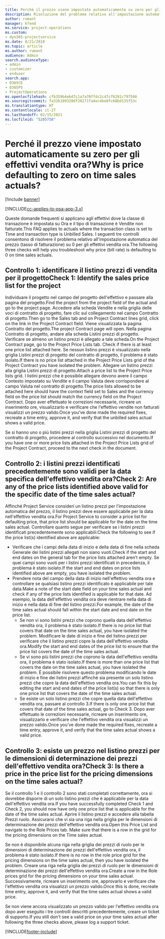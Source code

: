 ```yaml
---
title: Perché il prezzo viene impostato automaticamente su zero per gli effettivi vendita ora?
description: Risoluzione del problema relativo all'impostazione automatica su zero del prezzo per gli effettivi vendita ora.
author: rumant
manager: kfend
ms.service: project-operations
ms.custom:
- dyn365-projectservice
ms.date: 8/21/2018
ms.topic: article
ms.author: rumant
audience: Admin
search.audienceType:
- admin
- customizer
- enduser
search.app:
- D365CE
- D365PS
- ProjectOperations
ms.openlocfilehash: cfb359b4ebd7c1a7a70ffdc2c47cf6291c797566
ms.sourcegitcommit: fa32b1893286f20271fa4ec4be8fc68bd135f53c
ms.translationtype: HT
ms.contentlocale: it-IT
ms.lasthandoff: 02/15/2021
ms.locfileid: "5285758"
---
```

# <a name="why-is-price-defaulting-to-zero-on-time-sales-actuals"></a><span data-ttu-id="28a42-103">Perché il prezzo viene impostato automaticamente su zero per gli effettivi vendita ora?</span><span class="sxs-lookup"><span data-stu-id="28a42-103">Why is price defaulting to zero on time sales actuals?</span></span>

[!include [banner](../includes/psa-now-project-operations.md)]

[!INCLUDE[cc-applies-to-psa-app-3.x](../includes/cc-applies-to-psa-app-3x.md)]

<span data-ttu-id="28a42-104">Queste domande frequenti si applicano agli effettivi dove la classe di transazione è impostata su Ora e il tipo di transazione è Vendite non fatturate.</span><span class="sxs-lookup"><span data-stu-id="28a42-104">This FAQ applies to actuals where the transaction class is set to Time and transaction type is Unbilled Sales.</span></span> <span data-ttu-id="28a42-105">I seguenti tre controlli consentono di risolvere il problema relativo all'impostazione automatica del prezzo (tasso di fatturazione) su 0 per gli effettivi vendita ora.</span><span class="sxs-lookup"><span data-stu-id="28a42-105">The following three checks will help you troubleshoot why price (bill rate) is defaulting to 0 on time sales actuals.</span></span>

## <a name="check-1-identify-the-sales-price-list-for-the-project"></a><span data-ttu-id="28a42-106">Controllo 1: identificare il listino prezzi di vendita per il progetto</span><span class="sxs-lookup"><span data-stu-id="28a42-106">Check 1: Identify the sales price list for the project</span></span>

<span data-ttu-id="28a42-107">Individuare il progetto nel campo del progetto dell'effettivo e passare alla pagina del progetto.</span><span class="sxs-lookup"><span data-stu-id="28a42-107">Find the project from the project field of the actual and go to the project page.</span></span> <span data-ttu-id="28a42-108">Accedere alla scheda Vendite e nella griglia delle voci di contratto di progetto, fare clic sul collegamento nel campo Contratto di progetto.</span><span class="sxs-lookup"><span data-stu-id="28a42-108">Then go to the Sales tab and on Project Contract lines grid, click on the link in the Project Contract field.</span></span> <span data-ttu-id="28a42-109">Viene visualizzata la pagina Contratto del progetto.</span><span class="sxs-lookup"><span data-stu-id="28a42-109">The project Contract page will open.</span></span> <span data-ttu-id="28a42-110">Nella pagina Contratto di progetto, andare alla scheda Listini prezzi di progetto. Verificare se almeno un listino prezzi è allegato a tale scheda.</span><span class="sxs-lookup"><span data-stu-id="28a42-110">On the Project Contract page, go to the Project Price Lists tab. Check if there is at least one price list attached here.</span></span> <span data-ttu-id="28a42-111">Se nessun listino prezzi è visualizzato nella griglia Listini prezzi di progetto del contratto di progetto, il problema è stato isolato.</span><span class="sxs-lookup"><span data-stu-id="28a42-111">If there is no price list attached in the Project Price Lists grid of the Project Contract you have isolated the problem.</span></span> <span data-ttu-id="28a42-112">Allegare un listino prezzi alla griglia Listini prezzi di progetto.</span><span class="sxs-lookup"><span data-stu-id="28a42-112">Attach a price list to the Project Price lists grid.</span></span> <span data-ttu-id="28a42-113">I listini prezzi che è possibile allegare devono avere il campo Contesto impostato su Vendite e il campo Valuta deve corrispondere al campo Valuta nel contratto di progetto.</span><span class="sxs-lookup"><span data-stu-id="28a42-113">The price lists allowed to be attached here should have the context field set to Sales and the currency field on the price list should match the currency field on the Project Contract.</span></span> <span data-ttu-id="28a42-114">Dopo aver effettuato le correzioni necessarie, ricreare un inserimento ore, visualizzarlo e verificare che l'effettivo vendite non fatturati visualizzi un prezzo valido.</span><span class="sxs-lookup"><span data-stu-id="28a42-114">Once you’ve done made the required fixes, recreate a time entry, approve it, and verify that the unbilled sales actual shows a valid price.</span></span> 

<span data-ttu-id="28a42-115">Se si hanno uno o più listini prezzi nella griglia Listini prezzi di progetto del contratto di progetto, procedere al controllo successivo nel documento.</span><span class="sxs-lookup"><span data-stu-id="28a42-115">If you have one or more price lists attached in the Project Price Lists grid of the Project Contract, proceed to the next check in the document.</span></span>

## <a name="check-2-are-any-of-the-price-lists-identified-above-valid-for-the-specific-date-of-the-time-sales-actual"></a><span data-ttu-id="28a42-116">Controllo 2: i listini prezzi identificati precedentemente sono validi per la data specifica dell'effettivo vendita ora?</span><span class="sxs-lookup"><span data-stu-id="28a42-116">Check 2: Are any of the price lists identified above valid for the specific date of the time sales actual?</span></span>

<span data-ttu-id="28a42-117">Affinché Project Service consideri un listino prezzi per l'impostazione automatica del prezzo, il listino prezzi deve essere applicabile per la data nell'effettivo vendita ora.</span><span class="sxs-lookup"><span data-stu-id="28a42-117">For Project Service to consider a price list for defaulting price, that price list should be applicable for the date on the time sales actual.</span></span> <span data-ttu-id="28a42-118">Controllare quanto segue per verificare se i listini prezzi identificati precedentemente sono applicabili:</span><span class="sxs-lookup"><span data-stu-id="28a42-118">Check the following to see if the price list(s) identified above are applicable:</span></span>
- <span data-ttu-id="28a42-119">Verificare che i campi della data di inizio e della data di fine nella scheda Generale dei listini prezzi allegati non siano vuoti.</span><span class="sxs-lookup"><span data-stu-id="28a42-119">Check if the start and end dates on the general tab for the price lists attached aren’t empty.</span></span> <span data-ttu-id="28a42-120">Se quei campi sono vuoti per i listini prezzi identificati in precedenza, il problema è stato isolato.</span><span class="sxs-lookup"><span data-stu-id="28a42-120">If the start and end dates on price lists identified above are empty, you have isolated the problem.</span></span> 
- <span data-ttu-id="28a42-121">Prendere nota del campo della data di inizio nell'effettivo vendita ora e controllare se qualsiasi listino prezzi identificato è applicabile per tale data.</span><span class="sxs-lookup"><span data-stu-id="28a42-121">Make a note of the start date field on your time sales actual and check if any of the price lists identified is applicable for that date.</span></span> <span data-ttu-id="28a42-122">Ad esempio, la data dell'effettivo vendita ora deve rientrare nella data di inizio e nella data di fine del listino prezzi.</span><span class="sxs-lookup"><span data-stu-id="28a42-122">For example, the date of the time sales actual should fall within the start date and end date on the price list.</span></span> 
    - <span data-ttu-id="28a42-123">Se non vi sono listini prezzi che coprono quella data dell'effettivo vendita ora, il problema è stato isolato.</span><span class="sxs-lookup"><span data-stu-id="28a42-123">If there is no price list that covers that date on the time sales actual, you have isolated the problem.</span></span> <span data-ttu-id="28a42-124">Modificare le date di inizio e fine del listino prezzi per verificare che il listino prezzi copre la data dell'effettivo vendita ora.</span><span class="sxs-lookup"><span data-stu-id="28a42-124">Modify the start and end dates of the price list to ensure that the price list covers the date of the time sales actual.</span></span> 
    - <span data-ttu-id="28a42-125">Se vi sono più listini prezzi che coprono la data dell'effettivo vendita ora, il problema è stato isolato.</span><span class="sxs-lookup"><span data-stu-id="28a42-125">If there is more than one price list that covers the date on the time sales actual, you have isolated the problem.</span></span> <span data-ttu-id="28a42-126">È possibile risolvere questo problema modificando le date di inizio e fine dei listini prezzi affinché sia presente un solo listino prezzi che copre la data dell'effettivo vendita ora.</span><span class="sxs-lookup"><span data-stu-id="28a42-126">You can fix this by editing the start and end dates of the price list(s) so that there is only one price list that covers the date of the time sales actual.</span></span> 
    - <span data-ttu-id="28a42-127">Se esiste un solo listino prezzi che copre quella data dell'effettivo vendita ora, passare al controllo 3.</span><span class="sxs-lookup"><span data-stu-id="28a42-127">If there is only one price list that covers that date of the time sales actual, go to Check 3.</span></span>
<span data-ttu-id="28a42-128">Dopo aver effettuato le correzioni necessarie, ricreare un inserimento ore, visualizzarlo e verificare che l'effettivo vendita ora visualizzi un prezzo valido.</span><span class="sxs-lookup"><span data-stu-id="28a42-128">Once you’ve done made the required fixes, recreate a time entry, approve it, and verify that the time sales actual shows a valid price.</span></span>

## <a name="check-3-is-there-a-price-in-the-price-list-for-the-pricing-dimensions-on-the-time-sales-actual"></a><span data-ttu-id="28a42-129">Controllo 3: esiste un prezzo nel listino prezzi per le dimensioni di determinazione dei prezzi dell'effettivo vendita ora?</span><span class="sxs-lookup"><span data-stu-id="28a42-129">Check 3: Is there a price in the price list for the pricing dimensions on the time sales actual?</span></span>

<span data-ttu-id="28a42-130">Se il controllo 1 e il controllo 2 sono stati completati correttamente, ora si dovrebbe disporre di un solo listino prezzi che è applicabile per la data dell'effettivo vendita ora.</span><span class="sxs-lookup"><span data-stu-id="28a42-130">If you have successfully completed Check 1 and Check 2, you should now have only one price list that is applicable for the date of the time sales actual.</span></span> <span data-ttu-id="28a42-131">Aprire il listino prezzi e accedere alla tabella Prezzi ruolo. Assicurarsi che vi sia una riga nella griglia per le dimensioni di determinazione dei prezzi dell'effettivo vendita ora.</span><span class="sxs-lookup"><span data-stu-id="28a42-131">Open this Price List and navigate to the Role Prices tab. Make sure that there is a row in the grid for the pricing dimensions on the Time sales actual.</span></span>

<span data-ttu-id="28a42-132">Se non è disponibile alcuna riga nella griglia dei prezzi di ruolo per le dimensioni di determinazione dei prezzi dell'effettivo vendita ora, il problema è stato isolato.</span><span class="sxs-lookup"><span data-stu-id="28a42-132">If there is no row in the role price grid for the pricing dimensions on the time sales actual, then you have isolated the problem.</span></span> <span data-ttu-id="28a42-133">Creare una riga nella griglia dei prezzi di ruolo per le dimensioni di determinazione dei prezzi dell'effettivo vendita ora.</span><span class="sxs-lookup"><span data-stu-id="28a42-133">Create a row in the Role prices grid for the pricing dimensions on your time sales actual.</span></span> <span data-ttu-id="28a42-134">Successivamente, ricreare un inserimento ore, approvarlo e verificare che l'effettivo vendita ora visualizzi un prezzo valido.</span><span class="sxs-lookup"><span data-stu-id="28a42-134">Once this is done, recreate time entry, approve it, and verify that the time sales actual shows a valid price.</span></span>

<span data-ttu-id="28a42-135">Se non viene ancora visualizzato un prezzo valido per l'effettivo vendita ora dopo aver eseguito i tre controlli descritti precedentemente, creare un ticket di supporto.</span><span class="sxs-lookup"><span data-stu-id="28a42-135">If you still don't see a valid price on your time sales actual after following the three checks above, please log a support ticket.</span></span> 



[!INCLUDE[footer-include](../includes/footer-banner.md)]